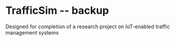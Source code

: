 # TrafficSim -- backup
Designed for completion of a research project on IoT-enabled traffic management systems
